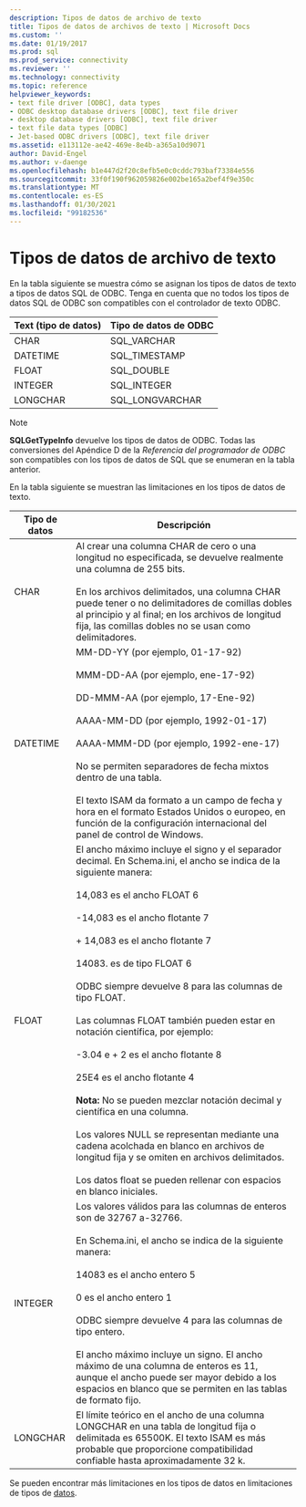 ```yaml
---
description: Tipos de datos de archivo de texto
title: Tipos de datos de archivos de texto | Microsoft Docs
ms.custom: ''
ms.date: 01/19/2017
ms.prod: sql
ms.prod_service: connectivity
ms.reviewer: ''
ms.technology: connectivity
ms.topic: reference
helpviewer_keywords:
- text file driver [ODBC], data types
- ODBC desktop database drivers [ODBC], text file driver
- desktop database drivers [ODBC], text file driver
- text file data types [ODBC]
- Jet-based ODBC drivers [ODBC], text file driver
ms.assetid: e113112e-ae42-469e-8e4b-a365a10d9071
author: David-Engel
ms.author: v-daenge
ms.openlocfilehash: b1e447d2f20c8efb5e0c0cddc793baf73384e556
ms.sourcegitcommit: 33f0f190f962059826e002be165a2bef4f9e350c
ms.translationtype: MT
ms.contentlocale: es-ES
ms.lasthandoff: 01/30/2021
ms.locfileid: "99182536"
---
```

# <a name="text-file-data-types"></a>Tipos de datos de archivo de texto
En la tabla siguiente se muestra cómo se asignan los tipos de datos de texto a tipos de datos SQL de ODBC. Tenga en cuenta que no todos los tipos de datos SQL de ODBC son compatibles con el controlador de texto ODBC.  
  
|Text (tipo de datos)|Tipo de datos de ODBC|  
|--------------------|--------------------|  
|CHAR|SQL_VARCHAR|  
|DATETIME|SQL_TIMESTAMP|  
|FLOAT|SQL_DOUBLE|  
|INTEGER|SQL_INTEGER|  
|LONGCHAR|SQL_LONGVARCHAR|  
  
> [!NOTE]  
>  **SQLGetTypeInfo** devuelve los tipos de datos de ODBC. Todas las conversiones del Apéndice D de la *Referencia del programador de ODBC* son compatibles con los tipos de datos de SQL que se enumeran en la tabla anterior.  
  
 En la tabla siguiente se muestran las limitaciones en los tipos de datos de texto.  
  
|Tipo de datos|Descripción|  
|---------------|-----------------|  
|CHAR|Al crear una columna CHAR de cero o una longitud no especificada, se devuelve realmente una columna de 255 bits.<br /><br /> En los archivos delimitados, una columna CHAR puede tener o no delimitadores de comillas dobles al principio y al final; en los archivos de longitud fija, las comillas dobles no se usan como delimitadores.|  
|DATETIME|MM-DD-YY (por ejemplo, 01-17-92)<br /><br /> MMM-DD-AA (por ejemplo, ene-17-92)<br /><br /> DD-MMM-AA (por ejemplo, 17-Ene-92)<br /><br /> AAAA-MM-DD (por ejemplo, 1992-01-17)<br /><br /> AAAA-MMM-DD (por ejemplo, 1992-ene-17)<br /><br /> No se permiten separadores de fecha mixtos dentro de una tabla.<br /><br /> El texto ISAM da formato a un campo de fecha y hora en el formato Estados Unidos o europeo, en función de la configuración internacional del panel de control de Windows.|  
|FLOAT|El ancho máximo incluye el signo y el separador decimal. En Schema.ini, el ancho se indica de la siguiente manera:<br /><br /> 14,083 es el ancho FLOAT 6<br /><br /> -14,083 es el ancho flotante 7<br /><br /> + 14,083 es el ancho flotante 7<br /><br /> 14083. es de tipo FLOAT 6<br /><br /> ODBC siempre devuelve 8 para las columnas de tipo FLOAT.<br /><br /> Las columnas FLOAT también pueden estar en notación científica, por ejemplo:<br /><br /> -3.04 e + 2 es el ancho flotante 8<br /><br /> 25E4 es el ancho flotante 4<br /><br /> **Nota:** No se pueden mezclar notación decimal y científica en una columna.<br /><br /> Los valores NULL se representan mediante una cadena acolchada en blanco en archivos de longitud fija y se omiten en archivos delimitados.<br /><br /> Los datos float se pueden rellenar con espacios en blanco iniciales.|  
|INTEGER|Los valores válidos para las columnas de enteros son de 32767 a-32766.<br /><br /> En Schema.ini, el ancho se indica de la siguiente manera:<br /><br /> 14083 es el ancho entero 5<br /><br /> 0 es el ancho entero 1<br /><br /> ODBC siempre devuelve 4 para las columnas de tipo entero.<br /><br /> El ancho máximo incluye un signo. El ancho máximo de una columna de enteros es 11, aunque el ancho puede ser mayor debido a los espacios en blanco que se permiten en las tablas de formato fijo.|  
|LONGCHAR|El límite teórico en el ancho de una columna LONGCHAR en una tabla de longitud fija o delimitada es 65500K. El texto ISAM es más probable que proporcione compatibilidad confiable hasta aproximadamente 32 k.|  
  
 Se pueden encontrar más limitaciones en los tipos de datos en limitaciones de tipos de [datos](../../odbc/microsoft/data-type-limitations.md).
